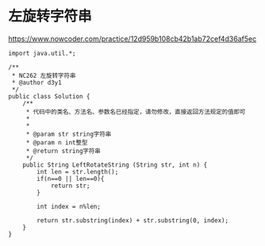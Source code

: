 # 左旋转字符串
https://www.nowcoder.com/practice/12d959b108cb42b1ab72cef4d36af5ec

    import java.util.*;
    
    /**
     * NC262 左旋转字符串
     * @author d3y1
     */
    public class Solution {
        /**
         * 代码中的类名、方法名、参数名已经指定，请勿修改，直接返回方法规定的值即可
         *
         * 
         * @param str string字符串 
         * @param n int整型 
         * @return string字符串
         */
        public String LeftRotateString (String str, int n) {
            int len = str.length();
            if(n==0 || len==0){
                return str;
            }
    
            int index = n%len;
    
            return str.substring(index) + str.substring(0, index);
        }
    }
    

